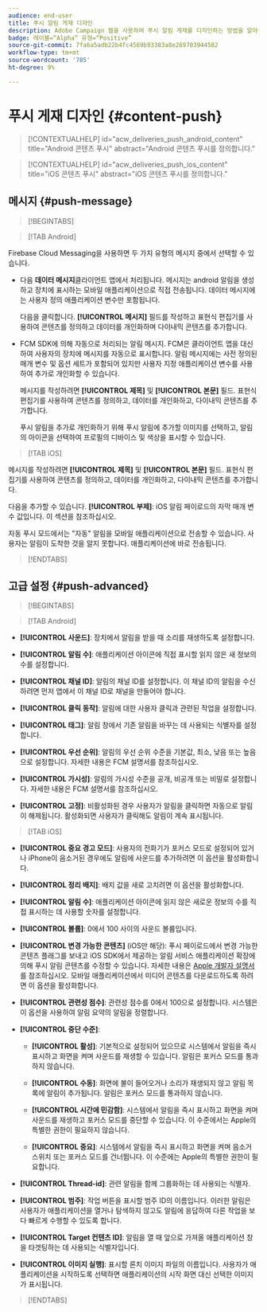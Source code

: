 ```yaml
---
audience: end-user
title: 푸시 알림 게재 디자인
description: Adobe Campaign 웹을 사용하여 푸시 알림 게재를 디자인하는 방법을 알아봅니다
badge: 레이블=“Alpha” 유형=“Positive”
source-git-commit: 7fa6a5adb22b4fc4569b93383a8e269703944582
workflow-type: tm+mt
source-wordcount: '785'
ht-degree: 9%

---
```


# 푸시 게재 디자인 {#content-push}

>[!CONTEXTUALHELP]
>id="acw_deliveries_push_android_content"
>title="Android 콘텐츠 푸시"
>abstract="Android 콘텐츠 푸시를 정의합니다."

>[!CONTEXTUALHELP]
>id="acw_deliveries_push_ios_content"
>title="iOS 콘텐츠 푸시"
>abstract="iOS 콘텐츠 푸시를 정의합니다."

## 메시지 {#push-message}

>[!BEGINTABS]

>[!TAB Android]

Firebase Cloud Messaging을 사용하면 두 가지 유형의 메시지 중에서 선택할 수 있습니다.

* 다음 **데이터 메시지**&#x200B;클라이언트 앱에서 처리됩니다. 메시지는 android 알림을 생성하고 장치에 표시하는 모바일 애플리케이션으로 직접 전송됩니다. 데이터 메시지에는 사용자 정의 애플리케이션 변수만 포함됩니다.

   다음을 클릭합니다. **[!UICONTROL 메시지]** 필드를 작성하고 표현식 편집기를 사용하여 콘텐츠를 정의하고 데이터를 개인화하며 다이내믹 콘텐츠를 추가합니다.

* FCM SDK에 의해 자동으로 처리되는 알림 메시지. FCM은 클라이언트 앱을 대신하여 사용자의 장치에 메시지를 자동으로 표시합니다. 알림 메시지에는 사전 정의된 매개 변수 및 옵션 세트가 포함되어 있지만 사용자 지정 애플리케이션 변수를 사용하여 추가로 개인화할 수 있습니다.

   메시지를 작성하려면 **[!UICONTROL 제목]** 및 **[!UICONTROL 본문]** 필드. 표현식 편집기를 사용하여 콘텐츠를 정의하고, 데이터를 개인화하고, 다이내믹 콘텐츠를 추가합니다.

   푸시 알림을 추가로 개인화하기 위해 푸시 알림에 추가할 이미지를 선택하고, 알림의 아이콘을 선택하여 프로필의 디바이스 및 색상을 표시할 수 있습니다.

>[!TAB iOS]

메시지를 작성하려면 **[!UICONTROL 제목]** 및 **[!UICONTROL 본문]** 필드. 표현식 편집기를 사용하여 콘텐츠를 정의하고, 데이터를 개인화하고, 다이내믹 콘텐츠를 추가합니다.

다음을 추가할 수 있습니다. **[!UICONTROL 부제]**: iOS 알림 페이로드의 자막 매개 변수 값입니다. 이 섹션을 참조하십시오.

자동 푸시 모드에서는 &quot;자동&quot; 알림을 모바일 애플리케이션으로 전송할 수 있습니다. 사용자는 알림이 도착한 것을 알지 못합니다. 애플리케이션에 바로 전송됩니다.

>[!ENDTABS]

## 고급 설정 {#push-advanced}

>[!BEGINTABS]

>[!TAB Android]

* **[!UICONTROL 사운드]**: 장치에서 알림을 받을 때 소리를 재생하도록 설정합니다.

* **[!UICONTROL 알림 수]**: 애플리케이션 아이콘에 직접 표시할 읽지 않은 새 정보의 수를 설정합니다.

* **[!UICONTROL 채널 ID]**: 알림의 채널 ID를 설정합니다. 이 채널 ID의 알림을 수신하려면 먼저 앱에서 이 채널 ID로 채널을 만들어야 합니다.

* **[!UICONTROL 클릭 동작]**: 알림에 대한 사용자 클릭과 관련된 작업을 설정합니다.

* **[!UICONTROL 태그]**: 알림 창에서 기존 알림을 바꾸는 데 사용되는 식별자를 설정합니다.

* **[!UICONTROL 우선 순위]**: 알림의 우선 순위 수준을 기본값, 최소, 낮음 또는 높음으로 설정합니다. 자세한 내용은 FCM 설명서를 참조하십시오.

* **[!UICONTROL 가시성]**: 알림의 가시성 수준을 공개, 비공개 또는 비밀로 설정합니다. 자세한 내용은 FCM 설명서를 참조하십시오.

* **[!UICONTROL 고정]**: 비활성화된 경우 사용자가 알림을 클릭하면 자동으로 알림이 해제됩니다. 활성화되면 사용자가 클릭해도 알림이 계속 표시됩니다.

>[!TAB iOS]

* **[!UICONTROL 중요 경고 모드]**: 사용자의 전화기가 포커스 모드로 설정되어 있거나 iPhone이 음소거된 경우에도 알림에 사운드를 추가하려면 이 옵션을 활성화합니다.

* **[!UICONTROL 정리 배지]**: 배지 값을 새로 고치려면 이 옵션을 활성화합니다.

* **[!UICONTROL 알림 수]**: 애플리케이션 아이콘에 읽지 않은 새로운 정보의 수를 직접 표시하는 데 사용할 숫자를 설정합니다.

* **[!UICONTROL 볼륨]**: 0에서 100 사이의 사운드 볼륨입니다.

* **[!UICONTROL 변경 가능한 콘텐츠]** (iOS만 해당): 푸시 페이로드에서 변경 가능한 콘텐츠 플래그를 보내고 iOS SDK에서 제공하는 알림 서비스 애플리케이션 확장에 의해 푸시 알림 콘텐츠를 수정할 수 있습니다. 자세한 내용은 [Apple 개발자 설명서](https://developer.apple.com/library/content/documentation/NetworkingInternet/Conceptual/RemoteNotificationsPG/ModifyingNotifications.html)를 참조하십시오. 모바일 애플리케이션에서 미디어 콘텐츠를 다운로드하도록 하려면 이 옵션을 활성화합니다.

* **[!UICONTROL 관련성 점수]**: 관련성 점수를 0에서 100으로 설정합니다. 시스템은 이 옵션을 사용하여 알림 요약의 알림을 정렬합니다.

* **[!UICONTROL 중단 수준]**:

   * **[!UICONTROL 활성]**: 기본적으로 설정되어 있으므로 시스템에서 알림을 즉시 표시하고 화면을 켜며 사운드를 재생할 수 있습니다. 알림은 포커스 모드를 통과하지 않습니다.

   * **[!UICONTROL 수동]**: 화면에 불이 들어오거나 소리가 재생되지 않고 알림 목록에 알림이 추가됩니다. 알림은 포커스 모드를 통과하지 않습니다.

   * **[!UICONTROL 시간에 민감함]**: 시스템에서 알림을 즉시 표시하고 화면을 켜며 사운드를 재생하고 포커스 모드를 중단할 수 있습니다. 이 수준에서는 Apple의 특별한 권한이 필요하지 않습니다.

   * **[!UICONTROL 중요]**: 시스템에서 알림을 즉시 표시하고 화면을 켜며 음소거 스위치 또는 포커스 모드를 건너뜁니다. 이 수준에는 Apple의 특별한 권한이 필요합니다.

* **[!UICONTROL Thread-id]**: 관련 알림을 함께 그룹화하는 데 사용되는 식별자.

* **[!UICONTROL 범주]**: 작업 버튼을 표시할 범주 ID의 이름입니다. 이러한 알림은 사용자가 애플리케이션을 열거나 탐색하지 않고도 알림에 응답하여 다른 작업을 보다 빠르게 수행할 수 있도록 합니다.

* **[!UICONTROL Target 컨텐츠 ID]**: 알림을 열 때 앞으로 가져올 애플리케이션 창을 타겟팅하는 데 사용되는 식별자입니다.

* **[!UICONTROL 이미지 실행]**: 표시할 론치 이미지 파일의 이름입니다. 사용자가 애플리케이션을 시작하도록 선택하면 애플리케이션의 시작 화면 대신 선택한 이미지가 표시됩니다.

>[!ENDTABS]

<!--Sounds must be included in the application and defined when the service is created. Refer to this section.-->



